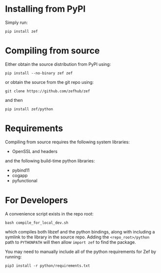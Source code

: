 # Installing from PyPI

Simply run:

`pip install zef`

# Compiling from source

Either obtain the source distribution from PyPI using:

`pip install --no-binary zef zef`

or obtain the source from the git repo using:

`git clone https://github.com/zefhub/zef`

and then

`pip install zef/python`

# Requirements

Compiling from source requires the following system libraries:

- OpenSSL and headers

and the following build-time python libraries:

- pybind11
- cogapp
- pyfunctional


# For Developers

A convenience script exists in the repo root:

`bash compile_for_local_dev.sh`

which compiles both libzef and the python bindings, along with including a symlink to the library in the source repo. Adding the `<repo_root>/python` path to `PYTHONPATH` will then allow `import zef` to find the package.

You may need to manually include all of the python requirements for Zef by
running:

`pip3 install -r python/requirements.txt`
